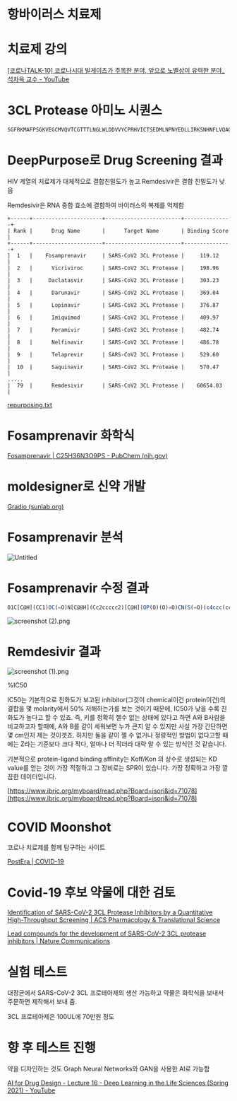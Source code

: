 # 항바이러스 치료제

# 치료제 강의

[[코로나TALK-10] 코로나시대 빌게이츠가 주목한 분야, 앞으로 노벨상이 유력한 분야_석차옥 교수 - YouTube](https://www.youtube.com/watch?v=uogbYwPSsuQ&ab_channel=%EC%B9%B4%EC%98%A4%EC%8A%A4%EC%82%AC%EC%9D%B4%EC%96%B8%EC%8A%A4)


# 3CL Protease 아미노 시퀀스

```jsx
SGFRKMAFPSGKVEGCMVQVTCGTTTLNGLWLDDVVYCPRHVICTSEDMLNPNYEDLLIRKSNHNFLVQAGNVQLRVIGHSMQNCVLKLKVDTANPKTPKYKFVRIQPGQTFSVLACYNGSPSGVYQCAMRPNFTIKGSFLNGSCGSVGFNIDYDCVSFCYMHHMELPTGVHAGTDLEGNFYGPFVDRQTAQAAGTDTTITVNVLAWLYAAVINGDRWFLNRFTTTLNDFNLVAMKYNYEPLTQDHVDILGPLSAQTGIAVLDMCASLKELLQNGMNGRTILGSALLEDEFTPFDVVRQCSGVTFQ
```

# DeepPurpose로 Drug Screening 결과

HIV 계열의 치료제가 대체적으로 결합친밀도가 높고 Remdesivir은 결합 친밀도가 낮음

Remdesivir은 RNA 중합 효소에 결합하여 바이러스의 복제를 억제함

```
+------+----------------------+------------------------+---------------+
| Rank |      Drug Name       |      Target Name       | Binding Score |
+------+----------------------+------------------------+---------------+
|  1   |    Fosamprenavir     | SARS-CoV2 3CL Protease |     119.12    |
|  2   |      Vicriviroc      | SARS-CoV2 3CL Protease |     198.96    |
|  3   |     Daclatasvir      | SARS-CoV2 3CL Protease |     303.23    |
|  4   |      Darunavir       | SARS-CoV2 3CL Protease |     369.04    |
|  5   |      Lopinavir       | SARS-CoV2 3CL Protease |     376.87    |
|  6   |      Imiquimod       | SARS-CoV2 3CL Protease |     409.97    |
|  7   |      Peramivir       | SARS-CoV2 3CL Protease |     482.74    |
|  8   |      Nelfinavir      | SARS-CoV2 3CL Protease |     486.78    |
|  9   |      Telaprevir      | SARS-CoV2 3CL Protease |     529.60    |
|  10  |      Saquinavir      | SARS-CoV2 3CL Protease |     570.47    |
.....
|  79  |      Remdesivir      | SARS-CoV2 3CL Protease |    60654.03   |
```

[repurposing.txt](asset/antiviral/repurposing.txt)

# Fosamprenavir 화학식

[Fosamprenavir | C25H36N3O9PS - PubChem (nih.gov)](https://pubchem.ncbi.nlm.nih.gov/compound/Fosamprenavir)

# moldesigner로 신약 개발

[Gradio (sunlab.org)](http://deeppurpose.sunlab.org/)

# Fosamprenavir 분석

![Untitled](asset/antiviral/Untitled.png)

# Fosamprenavir 수정 결과

```jsx
O1C[C@H](CC1)OC(=O)N[C@@H](Cc2ccccc2)[C@H](OP(O)(O)=O)CN(S(=O)(c4ccc(cc4)N)=O)CC(C)C3CCCCC3
```

![screenshot (2).png](asset/antiviral/screenshot_(2).png)

# Remdesivir 결과

![screenshot (1).png](asset/antiviral/screenshot_(1).png)

%IC50

IC50는 기본적으로 친화도가 보고된 inhibitor(그것이 chemical이건 protein이건)의 결합을 몇 molarity에서 50% 저해하는가를 보는 것이기 때문에, IC50가 낮을 수록 친화도가 높다고 할 수 있죠. 즉, 키를 정확히 젤수 없는 상태에 있다고 하면 A와 B사람을 비교하고자 할때에, A와 B를 같이 세워보면 누가 큰지 알 수 있지만 사실 가장 간단하면 몇 cm인지 제는 것이겟죠. 하지만 둘을 같이 젤 수 없거나 정량적인 방법이 없다고할 때에는 Z라는 기준보다 크다 작다, 얼마나 더 작더라 대략 알 수 있는 방식인 것 같습니다.

기본적으로 protein-ligand binding affinity는 Koff/Kon 의 상수로 생성되는 KD value를 얻는 것이 가장 적절하고 그 장비로는 SPR이 있습니다. 가장 정확하고 가장 깔끔한 데이터입니다.

[https://www.ibric.org/myboard/read.php?Board=isori&id=71078](https://www.ibric.org/myboard/read.php?Board=isori&id=71078)

# COVID Moonshot

코로나 치료제를 함께 탐구하는 사이트

[PostEra | COVID-19](https://covid.postera.ai/covid)

# Covid-19 후보 약물에 대한 검토

[Identification of SARS-CoV-2 3CL Protease Inhibitors by a Quantitative High-Throughput Screening | ACS Pharmacology & Translational Science](https://pubs.acs.org/doi/10.1021/acsptsci.0c00108)

[Lead compounds for the development of SARS-CoV-2 3CL protease inhibitors | Nature Communications](https://www.nature.com/articles/s41467-021-22362-2)

# 실험 테스트

대장균에서 SARS-CoV-2 3CL 프로테아제의 생산 가능하고 약물은 화학식을 보내서 주문하면 제작해서 보내 줌.

3CL 프로테아제은 100UL에 70만원 정도 

# 향 후 테스트 진행
약을 디자인하는 것도 Graph Neural Networks와 GAN을 사용한 AI로 가능함

[AI for Drug Design - Lecture 16 - Deep Learning in the Life Sciences (Spring 2021) - YouTube](https://www.youtube.com/watch?v=AHVJv5RNqKs&ab_channel=ManolisKellis)
